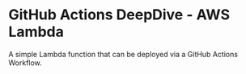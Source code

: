 # GitHub Actions DeepDive - AWS Lambda

A simple Lambda function that can be deployed via a GitHub Actions Workflow. 
